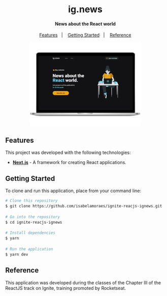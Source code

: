<h1 align="center">
  ig.news
</h1>

<h4 align="center">
  News about the React world
</h4>

<p align="center">
  <a href="#features">Features</a>&nbsp;&nbsp;&nbsp;|&nbsp;&nbsp;&nbsp;
  <a href="#getting-started">Getting Started</a>&nbsp;&nbsp;&nbsp;|&nbsp;&nbsp;&nbsp;
  <a href="#reference">Reference</a>
</p>

<p align="center">
  <img alt="Application Demo" src="https://github.com/isabelamoraes/ignite-reactjs-ignews/blob/main/demo/web.jpg?raw=true" width="70%">
</p>

## Features

This project was developed with the following technologies:

- **[Next.js](https://nextjs.org/)** - A framework for creating React applications.

## Getting Started

To clone and run this application, place from your command line:

```bash
# Clone this repository
$ git clone https://github.com/isabelamoraes/ignite-reacjs-ignews.git

# Go into the repository
$ cd ignite-reacjs-ignews

# Install dependencies
$ yarn

# Run the application
$ yarn dev

```

## Reference

This application was developed during the classes of the Chapter III of the ReactJS track on Ignite, training promoted by Rocketseat.
